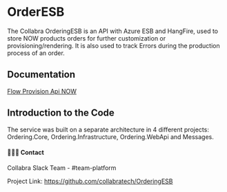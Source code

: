# OrderESB #

The Collabra OrderingESB is an API with Azure ESB and HangFire, used to store NOW products orders for further customization or provisioning/rendering. It is also used to track Errors during the production process of an order.

## Documentation
<a href="https://docs.google.com/document/d/1Zra1-rc9CkmaySjzHBNK3H4mW4ikvQjlliAqzwOTYVU">Flow Provision Api NOW</a>

## Introduction to the Code ##

The service was built on a separate architecture in 4 different projects: Ordering.Core, Ordering.Infrastructure, Ordering.WebApi and Messages.



 #### 👨🏼‍🏫 Contact
 
 Collabra Slack Team - #team-platform
 
 Project Link: https://github.com/collabratech/OrderingESB


